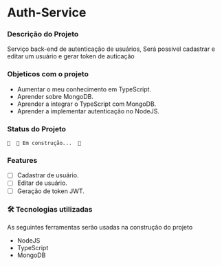 # Auth-Service

### Descrição do Projeto
Serviço back-end de autenticação de usuários, Será possivel cadastrar e editar um usuário e gerar token de auticação

### Objeticos com o projeto
- Aumentar o meu conhecimento em TypeScript.
- Aprender sobre MongoDB.
- Aprender a integrar o TypeScript com MongoDB.
- Aprender a implementar autenticação no NodeJS.

### Status do Projeto
	🚧  🚀 Em construção...  🚧
### Features
- [ ] Cadastrar de usuário.
- [ ] Editar de usuário.
- [ ] Geração de token JWT.

### 🛠 Tecnologias utilizadas

As seguintes ferramentas serão usadas na construção do projeto
- NodeJS
- TypeScript
- MongoDB
